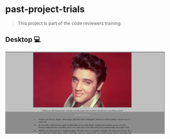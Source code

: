 # past-project-trials


>  This project is part of the code reviewers training.

## Desktop 💻
![screenshot](imgs/desktopVersion.png)
